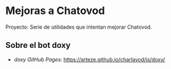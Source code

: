 # Mejoras a Chatovod
Proyecto: Serie de utilidades que intentan mejorar Chatovod.

## Sobre el bot doxy

 - _doxy GitHub Pages:_ https://arteze.github.io/charlavod/js/doxy/

